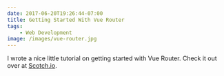 ```yaml
---
date: 2017-06-20T19:26:44-07:00
title: Getting Started With Vue Router
tags:
    - Web Development
image: /images/vue-router.jpg
---
```


I wrote a nice little tutorial on getting started with Vue Router. Check it out over at [Scotch.io](https://scotch.io/tutorials/getting-started-with-vue-router).